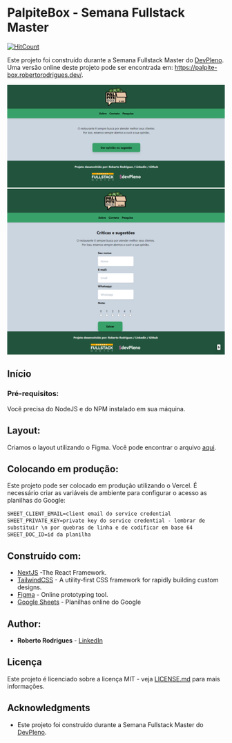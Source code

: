 # PalpiteBox - Semana Fullstack Master

[![HitCount](http://hits.dwyl.com/robertorodrigues/robertoarodrigues/palpite-box.svg)](http://hits.dwyl.com/robertorodrigues/robertoarodrigues/palpite-box)

Este projeto foi construído durante a Semana Fullstack Master do [DevPleno](https://devpleno.com).
Uma versão online deste projeto pode ser encontrada em: https://palpite-box.robertorodrigues.dev/.

![Preview](https://github.com/robertoarodrigues/palpite-box/blob/master/print-index.png?raw=true)
![Preview](https://github.com/robertoarodrigues/palpite-box/blob/master/print-pesquisa.png?raw=true)

## Início

### Pré-requisitos:

Você precisa do NodeJS e do NPM instalado em sua máquina.

## Layout:

Criamos o layout utilizando o Figma. Você pode encontrar o arquivo [aqui](https://www.figma.com/file/HxvAYhS6l7UDI49u8uLdaC/palpite-box?node-id=0%3A1).

## Colocando em produção:

Este projeto pode ser colocado em produção utilizando o Vercel. É necessário criar as variáveis de ambiente para configurar o acesso as planilhas do Google:

```
SHEET_CLIENT_EMAIL=client email do service credential
SHEET_PRIVATE_KEY=private key do service credential - lembrar de substituir \n por quebras de linha e de codificar em base 64
SHEET_DOC_ID=id da planilha
```

## Construído com:

* [NextJS](https://nextjs.org/) -The React Framework.
* [TailwindCSS](https://tailwindcss.com/) - A utility-first CSS framework for
rapidly building custom designs.
* [Figma](https://figma.com/) - Online prototyping tool.
* [Google Sheets](https://drive.google.com) - Planilhas online do Google

## Author:

* **Roberto Rodrigues** - [LinkedIn](https://www.linkedin.com/in/robertorodriguesazevedo/)

## Licença

Este projeto é licenciado sobre a licença MIT - veja [LICENSE.md](LICENSE.md) para mais informações.

## Acknowledgments

* Este projeto foi construído durante a Semana Fullstack Master do [DevPleno](https://devpleno.com).